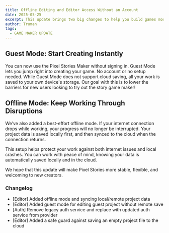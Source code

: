 ```yaml
---
title: Offline Editing and Editor Access Without an Account
date: 2025-05-25
excerpt: This update brings two big changes to help you build games more reliably and make it easier for new creators to get started.
author: Truman
tags:
  - GAME MAKER UPDATE
---
```


## Guest Mode: Start Creating Instantly

You can now use the Pixel Stories Maker without signing in. Guest Mode lets you jump right into creating your game. No account or no setup needed. While Guest Mode does not support cloud saving, all your work is saved to your own device's storage. Our goal with this is to lower the barriers for new users looking to try out the story game maker!

## Offline Mode: Keep Working Through Disruptions

We’ve also added a best-effort offline mode. If your internet connection drops while working, your progress will no longer be interrupted. Your project data is saved locally first, and then synced to the cloud when the connection returns.

This setup helps protect your work against both internet issues and local crashes. You can work with peace of mind, knowing your data is automatically saved locally and in the cloud.

We hope that this update will make Pixel Stories more stable, flexible, and welcoming to new creators.

### Changelog

- [Editor] Added offline mode and syncing local/remote project data
- [Editor] Added guest mode for editing guest project without remote save
- [Auth] Remove legacy auth service and replace with updated auth service from provider
- [Editor] Added a safe guard against saving an empty project file to the cloud
